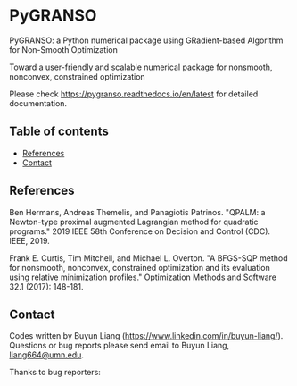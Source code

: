 # PyGRANSO

PyGRANSO: a Python numerical package using GRadient-based Algorithm for Non-Smooth Optimization

Toward a user-friendly and scalable numerical package for nonsmooth, nonconvex, constrained optimization

Please check https://pygranso.readthedocs.io/en/latest for detailed documentation.

## Table of contents
* [References](#references)
* [Contact](#contact)

## References
Ben Hermans, Andreas Themelis, and Panagiotis Patrinos. "QPALM: a Newton-type proximal augmented Lagrangian method for quadratic programs." 2019 IEEE 58th Conference on Decision and Control (CDC). IEEE, 2019.

Frank E. Curtis, Tim Mitchell, and Michael L. Overton. "A BFGS-SQP method for nonsmooth, nonconvex, constrained optimization and its evaluation using relative minimization profiles." Optimization Methods and Software 32.1 (2017): 148-181.

## Contact
Codes written by Buyun Liang (https://www.linkedin.com/in/buyun-liang/). Questions or bug reports please send email to Buyun Liang, liang664@umn.edu.

Thanks to bug reporters: 
